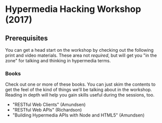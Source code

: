 # Hypermedia Hacking Workshop (2017)

## Prerequisites

You can get a head start on the workshop by checking out the following print and video materials. These area not *required*, but will get you "in the zone" for talking and thinking in hypermedia terms.

### Books
Check out one or more of these books. You can just skim the contents to get the feel of the kind of things we'll be talking about in the workshop. Reading in depth will help you gain skills useful during the sessions, too.

 * "RESTful Web Clients" (Amundsen)
 * "RESTful Web APIs" (Richardson)
 * "Building Hypermedia APIs with Node and HTML5" (Amundsen)

